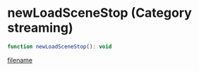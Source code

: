 # newLoadSceneStop (Category streaming)

```js
function newLoadSceneStop(): void
```

[filename](newLoadSceneStop_m.md ':include')